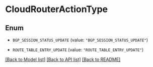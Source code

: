 # CloudRouterActionType

## Enum


* `BGP_SESSION_STATUS_UPDATE` (value: `"BGP_SESSION_STATUS_UPDATE"`)

* `ROUTE_TABLE_ENTRY_UPDATE` (value: `"ROUTE_TABLE_ENTRY_UPDATE"`)


[[Back to Model list]](../README.md#documentation-for-models) [[Back to API list]](../README.md#documentation-for-api-endpoints) [[Back to README]](../README.md)



